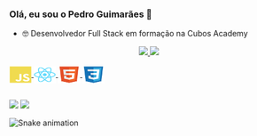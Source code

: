 ### Olá, eu sou o Pedro Guimarães 👋

- 🤓 Desenvolvedor Full Stack em formação na Cubos Academy

<div align="center">
  <a href="https://github.com/Peuguima">
  <img height="180em" src="https://github-readme-stats.vercel.app/api?username=Peuguima&show_icons=true&theme=dark&include_all_commits=true&count_private=true"/>
  <img height="180em" src="https://github-readme-stats.vercel.app/api/top-langs/?username=Peuguima&layout=compact&langs_count=7&theme=dark"/>
</div>
  <div style="display: inline_block"><br>
  <img align="center" alt="Peu-Js" height="30" width="40" src="https://raw.githubusercontent.com/devicons/devicon/master/icons/javascript/javascript-plain.svg">
  <img align="center" alt="Peu-React" height="30" width="40" src="https://raw.githubusercontent.com/devicons/devicon/master/icons/react/react-original.svg">
  <img align="center" alt="Peu-HTML" height="30" width="40" src="https://raw.githubusercontent.com/devicons/devicon/master/icons/html5/html5-original.svg">
  <img align="center" alt="Peu-CSS" height="30" width="40" src="https://raw.githubusercontent.com/devicons/devicon/master/icons/css3/css3-original.svg">
  </div>
  
  ##
  
  <div>
    
  <a href = "mailto:pedro.guimasds@gmail.com"><img src="https://img.shields.io/badge/Gmail-D14836?style=for-the-badge&logo=gmail&logoColor=white" target="_blank"></a>
  <a href="https://www.linkedin.com/in/pedroguimaraessimoes/" target="_blank"><img src="https://img.shields.io/badge/-LinkedIn-%230077B5?style=for-the-badge&logo=linkedin&logoColor=white" target="_blank"></a> 
    
 ![Snake animation](https://github.com/Peuguima/Peuguima/blob/output/github-contribution-grid-snake.svg)
 
    
  </div>
  

